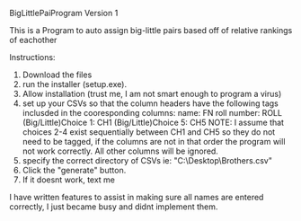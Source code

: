 BigLittlePaiProgram Version 1

This is a Program to auto assign big-little pairs based off of relative rankings of eachother

Instructions: 
1. Download the files
2. run the installer (setup.exe).
3. Allow installation (trust me, I am not smart enough to program a virus)
4. set up your CSVs so that the column headers have the following tags inclusded in the cooresponding columns:
  name: FN
  roll number: ROLL
  (Big/Little)Choice 1: CH1
  (Big/Little)Choice 5: CH5
  NOTE: I assume that choices 2-4 exist sequentially between CH1 and CH5 so they do not need to be tagged, 
  if the columns are not in that order the program will not work correctly. All other columns will be ignored.
5. specify the correct directory of CSVs ie: "C:\Desktop\Brothers.csv"
6. Click the "generate" button.
7. If it doesnt work, text me

I have written features to assist in making sure all names are entered correctly, I just became busy and didnt implement them.

